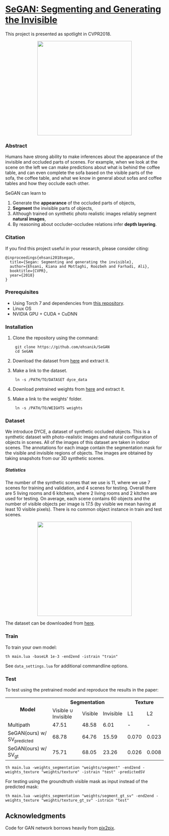 # [SeGAN: Segmenting and Generating the Invisible](https://arxiv.org/abs/1703.10239)
This project is presented as spotlight in CVPR2018.

<center><img src="figs/teaser.jpg" height="300px" ></center>

### Abstract

Humans have strong ability to make inferences about the appearance of the invisible and occluded parts of scenes. For example, when we look at the scene on the left we can make predictions about what is behind the coffee table, and can even complete the sofa based on the visible parts of the sofa, the coffee table, and what we know
in general about sofas and coffee tables and how they occlude each other.

SeGAN can learn to 
<ol>
<li>Generate the <strong class="important">appearance</strong> of the occluded parts of objects,</li>
<li><strong class="important">Segment</strong> the invisible parts of objects,</li>
<li>Although trained on synthetic photo realistic images reliably segment <strong class="important">natural images</strong>,</li> 
<li>By reasoning about occluder-occludee relations infer <strong class="important">depth layering</strong>.
</li>
</ol>

### Citation

If you find this project useful in your research, please consider citing:

	@inproceedings{ehsani2018segan,
	  title={Segan: Segmenting and generating the invisible},
	  author={Ehsani, Kiana and Mottaghi, Roozbeh and Farhadi, Ali},
	  booktitle={CVPR},
	  year={2018}
	}
	

### Prerequisites

- Using Torch 7 and dependencies from [this repository](https://github.com/torch/distro).
- Linux OS
- NVIDIA GPU + CUDA + CuDNN

### Installation

1. Clone the repository using the command:

		git clone https://github.com/ehsanik/SeGAN
		cd SeGAN

2. Download the dataset from [here](https://drive.google.com/file/d/1TfrP4Sptm6wPMdrn9MrWghfTNAMTCtlY/view?usp=sharing) and extract it.
3. Make a link to the dataset.

		ln -s /PATH/TO/DATASET dyce_data

4. Download pretrained weights from [here](https://drive.google.com/file/d/1cGXaO8rHLOVwuVZOXw3tuDDfNxw2eGbL/view?usp=sharing) and extract it.
5. Make a link to the weights' folder.

		ln -s /PATH/TO/WEIGHTS weights


### Dataset

We introduce DYCE, a dataset of synthetic
occluded objects. This is a synthetic dataset with
photo-realistic images and natural configuration of objects
in scenes. All of the images of this dataset are taken in indoor
scenes. The annotations for each image contain the
segmentation mask for the visible and invisible regions of
objects. The images are obtained by taking snapshots from
our 3D synthetic scenes.

##### Statistics

The number of the synthetic scenes that we use is 11,
where we use 7 scenes for training and validation, and 4
scenes for testing. Overall there are 5 living rooms and 6 kitchens, where 2 living rooms and 2 kitchen are used for
testing. On average, each scene contains 60 objects and the
number of visible objects per image is 17.5 (by visible we
mean having at least 10 visible pixels). There is no common
object instance in train and test scenes.

<center><img src="figs/dataset.jpg" height="300px" ></center>

The dataset can be downloaded from [here](https://drive.google.com/file/d/1TfrP4Sptm6wPMdrn9MrWghfTNAMTCtlY/view?usp=sharing).

### Train

To train your own model:

```
th main.lua -baseLR 1e-3 -end2end -istrain "train"
```

See `data_settings.lua` for additional commandline options.

### Test

To test using the pretrained model and reproduce the results in the paper:

<table>
<tr>
<th rowspan="2">Model</th>
<th colspan="3">Segmentation</th>
<th colspan="2">Texture</th>
</tr>
<tr>
<td>Visible &cup; Invisible</td>
<td>Visible</td>
<td>Invisible</td>
<td>L1</td>
<td>L2</td>
</tr>
<tr>
<td>Multipath</td>
<td>47.51</td>
<td>48.58</td>
<td>6.01</td>
<td>-</td>
<td>-</td>
</tr>
<tr>
<td>SeGAN(ours) w/ SV<sub>predicted</sub></td>
<td>68.78</td>
<td>64.76</td>
<td>15.59</td>
<td>0.070</td>
<td>0.023</td>
</tr>
<tr>
<td>SeGAN(ours) w/ SV<sub>gt</sub></td>
<td>75.71</td>
<td>68.05</td>
<td>23.26</td>
<td>0.026</td>
<td>0.008</td>
</tr>
</table>

```
th main.lua -weights_segmentation "weights/segment" -end2end -weights_texture "weights/texture" -istrain "test" -predictedSV
```

For testing using the groundtruth visible mask as input instead of the predicted mask:

```
th main.lua -weights_segmentation "weights/segment_gt_sv" -end2end -weights_texture "weights/texture_gt_sv" -istrain "test"
```



## Acknowledgments
Code for GAN network borrows heavily from [pix2pix](https://github.com/phillipi/pix2pix).
